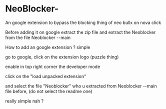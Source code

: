 # NeoBlocker-
An google extension to bypass the blocking thing of neo bullx on nova click

Before adding it on google
extract the zip file
and extract the Neoblocker from the file Neoblocker --main

How to add an google extension ?
simple

go to google, click on the extension logo (puzzle thing)

enable in top right corner the developer mode

click on the "load unpacked extension" 

and select the file "Neoblocker" who u extracted from Neoblocker --main file before, (do not select the readme one) 

really simple nah ?
